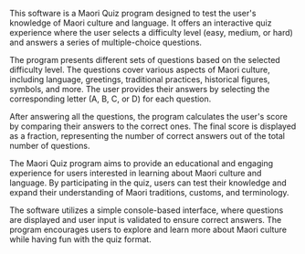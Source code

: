 This software is a Maori Quiz program designed to test the user's knowledge of Maori culture and language. It offers an interactive quiz experience where the user selects a difficulty level (easy, medium, or hard) and answers a series of multiple-choice questions.

The program presents different sets of questions based on the selected difficulty level. The questions cover various aspects of Maori culture, including language, greetings, traditional practices, historical figures, symbols, and more. The user provides their answers by selecting the corresponding letter (A, B, C, or D) for each question.

After answering all the questions, the program calculates the user's score by comparing their answers to the correct ones. The final score is displayed as a fraction, representing the number of correct answers out of the total number of questions.

The Maori Quiz program aims to provide an educational and engaging experience for users interested in learning about Maori culture and language. By participating in the quiz, users can test their knowledge and expand their understanding of Maori traditions, customs, and terminology.

The software utilizes a simple console-based interface, where questions are displayed and user input is validated to ensure correct answers. The program encourages users to explore and learn more about Maori culture while having fun with the quiz format.
